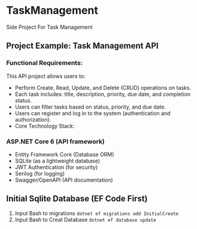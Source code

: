 # TaskManagement
Side Project For Task Management
## Project Example: Task Management API

### Functional Requirements:

This API project allows users to:

- Perform Create, Read, Update, and Delete (CRUD) operations on tasks.
- Each task includes: title, description, priority, due date, and completion status.
- Users can filter tasks based on status, priority, and due date.
- Users can register and log in to the system (authentication and authorization).
- Core Technology Stack:

### ASP.NET Core 6 (API framework)
- Entity Framework Core (Database ORM)
- SQLite (as a lightweight database)
- JWT Authentication (for security)
- Serilog (for logging)
- Swagger/OpenAPI (API documentation)

## Initial Sqlite Database (EF Code First)
1. Input Bash to migrations 
   `dotnet ef migrations add InitialCreate`
2. Input Bash to Creat Database
   `dotnet ef database update`
